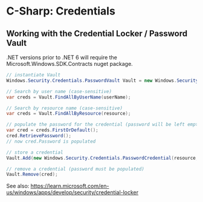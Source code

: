 # C-Sharp: Credentials

## Working with the Credential Locker / Password Vault

.NET versions prior to .NET 6 will require the Microsoft.Windows.SDK.Contracts nuget package.

``` C#
// instantiate Vault
Windows.Security.Credentials.PasswordVault Vault = new Windows.Security.Credentials.PasswordVault(); 

// Search by user name (case-sensitive)
var creds = Vault.FindAllByUserName(userName);

// Search by resource name (case-sensitive)
var creds = Vault.FindAllByResource(resource);

// populate the password for the credential (password will be left empty otherwise)
var cred = creds.FirstOrDefault();
cred.RetrievePassword();
// now cred.Password is populated

// store a credential
Vault.Add(new Windows.Security.Credentials.PasswordCredential(resource, userName, password));

// remove a credential (password must be populated)
Vault.Remove(cred);

```

See also: https://learn.microsoft.com/en-us/windows/apps/develop/security/credential-locker